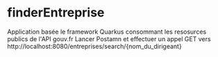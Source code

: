 # finderEntreprise

Application basée le framework Quarkus consommant les resosurces publics de l'API gouv.fr
Lancer Postamn et effectuer un appel GET vers http://localhost:8080/entreprises/search/{nom_du_dirigeant}
